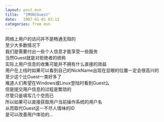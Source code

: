 ```yaml
---
layout: post_msn
title:  "[MSN]Guest"
date:   2007-01-01 03:12
categories: from msn
---  
```

网络上用户的访问并不是畅通无阻的  
至少大多数情况下  
我们是需要付出一些个人信息才能享受一些服务  
当然Guest就是对拒绝者的统称  
实际上用户信息的收集可能并不拥有什么直接的效益  
用户在上线时如果可以看到自己的NickName出现在显眼的位置一定会很高兴的  
至少这个比Guest一类好多了  
难道人们希望在Windows或Linux登陆时看到Guest么  
但是提交用户信息的过程是繁琐的  
尽管只是填写几个空而已  
所以如果可以直接获取用户当前操作系统的用户名  
从而取代Guest这一不尽人情味的ID  
是可以改善用户体验的...  
